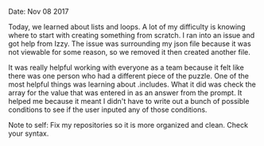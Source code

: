 Date: Nov 08 2017

Today, we learned about lists and loops. A lot of my difficulty is knowing where to start with creating something from scratch. I ran into an issue and got help from Izzy. The issue was surrounding my json file because it was not viewable for some reason, so we removed it then created another file.

It was really helpful working with everyone as a team because it felt like there was one person who had a different piece of the puzzle. One of the most helpful things was learning about .includes. What it did was check the array for the value that was entered in as an answer from the prompt. It helped me because it meant I didn't have to write out a bunch of possible conditions to see if the user inputed any of those conditions.

Note to self:
Fix my repositories so it is more organized and clean.
Check your syntax.
